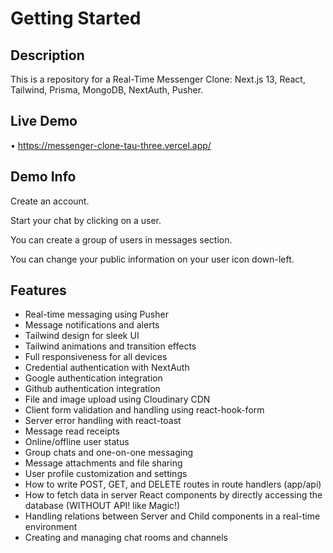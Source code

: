 # Getting Started

## Description
This is a repository for a Real-Time Messenger Clone: Next.js 13, React, Tailwind, Prisma, MongoDB, NextAuth, Pusher.

## Live Demo
• https://messenger-clone-tau-three.vercel.app/

## Demo Info
Create an account.

Start your chat by clicking on a user.

You can create a group of users in messages section.

You can change your public information on your user icon down-left.

## Features

- Real-time messaging using Pusher
- Message notifications and alerts
- Tailwind design for sleek UI
- Tailwind animations and transition effects
- Full responsiveness for all devices
- Credential authentication with NextAuth
- Google authentication integration
- Github authentication integration
- File and image upload using Cloudinary CDN
- Client form validation and handling using react-hook-form
- Server error handling with react-toast
- Message read receipts
- Online/offline user status
- Group chats and one-on-one messaging
- Message attachments and file sharing
- User profile customization and settings
- How to write POST, GET, and DELETE routes in route handlers (app/api)
- How to fetch data in server React components by directly accessing the database (WITHOUT API! like Magic!)
- Handling relations between Server and Child components in a real-time environment
- Creating and managing chat rooms and channels
